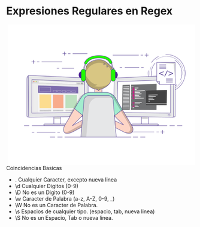 # Expresiones Regulares en Regex
<img align="right" alt="GIF" src="https://raw.githubusercontent.com/devSouvik/devSouvik/master/gif3.gif" width="500"/>

Coincidencias Basicas 

-  .   Cualquier Caracter, excepto nueva linea <br>
- \d   Cualquier Digitos (0-9)
- \D   No es un Digito (0-9)
- \w   Caracter de Palabra (a-z, A-Z, 0-9, _)
- \W   No es un Caracter de Palabra.
- \s   Espacios de cualquier tipo. (espacio, tab, nueva linea)
- \S   No es un Espacio, Tab o nueva linea.
